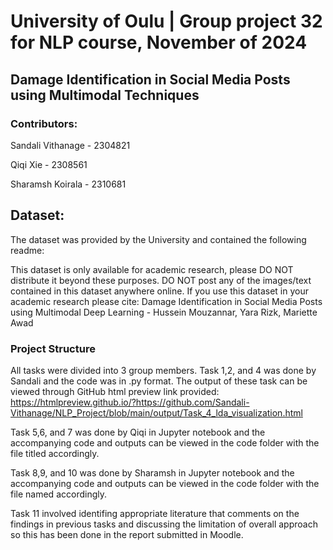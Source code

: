 # University of Oulu | Group project 32 for NLP course, November of 2024

## Damage Identification in Social Media Posts using Multimodal Techniques




### Contributors:

Sandali Vithanage - 2304821

Qiqi Xie - 2308561

Sharamsh Koirala - 2310681

## Dataset:

The dataset was provided by the University and contained the following readme:

This dataset is only available for academic research, please DO NOT distribute it beyond these purposes.
DO NOT post any of the images/text contained in this dataset anywhere online.
If you use this dataset in your academic research please cite: Damage Identification in Social Media Posts using Multimodal Deep Learning  - Hussein Mouzannar,	Yara Rizk,	Mariette Awad


### Project Structure

All tasks were divided into 3 group members. Task 1,2, and 4 was done by Sandali and the code was in .py format. The output of these task can be viewed through GitHub html preview link provided: https://htmlpreview.github.io/?https://github.com/Sandali-Vithanage/NLP_Project/blob/main/output/Task_4_lda_visualization.html

Task 5,6, and 7 was done by Qiqi in Jupyter notebook and the accompanying code and outputs can be viewed in the code folder with the file titled accordingly.

Task 8,9, and 10 was done by Sharamsh in Jupyter notebook and the accompanying code and outputs can be viewed in the code folder with the file named accordingly.

Task 11 involved identifing appropriate literature that comments on the findings in previous tasks and discussing the limitation of overall approach so this has been done in the report submitted in Moodle.

